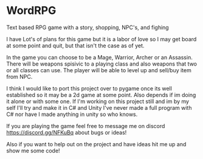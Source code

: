 # WordRPG
Text based RPG game with a story, shopping, NPC's, and fighing

I have Lot's of plans for this game but it is a labor of love so I may get board at some point and quit, but that isn't the case as of yet.

In the game you can choose to be a Mage, Warrior, Archer or an Assassin. There will be weapons spisivic to a playing class and also weapons that two or all classes can use. The player will be able to level up and sell/buy item from NPC.

I think I would like to port this project over to pygame once its well established so it may be a 2d game at some point.
Also depends if im doing it alone or with some one. If I'm working on this project still and im by my self I'll try and make it in C# and Unity
I've never made a full program with C# nor have I made anything in unity so who knows.



If you are playing the game feel free to message me on discord https://discord.gg/NFKuBq about bugs or ideas!

Also if you want to help out on the project and have ideas hit me up and show me some code!
